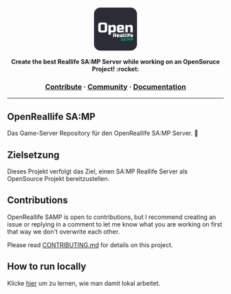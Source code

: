 <a href="https://inspiredprogrammer.com"><p align="center">
<img height=100 src="https://raw.githubusercontent.com/OpenReallife/OpenReallife-SAMP/main/OpenReallifeSAMP.png"/>

</p></a>
<p align="center">
  <strong>Create the best Reallife SA:MP Server while working on an OpenSoruce Project! :rocket:</strong>
</p>

<h3 align="center">
  <a href="https://github.com/OpenReallife/OpenReallife-SAMP/blob/main/CONTRIBUTING.md">Contribute</a>
  <span> · </span>
  <a href="#">Community</a>
  <span> · </span>
  <a href="#">Documentation</a>
</h3>

---

## OpenReallife SA:MP

Das Game-Server Repository für den OpenReallife SA:MP Server. :rocket:


## Zielsetzung

Dieses Projekt verfolgt das Ziel, einen SA:MP Reallife Server als OpenSource Projekt bereitzustellen.


## Contributions

OpenReallife SAMP is open to contributions, but I recommend creating an issue or replying in a comment to let me know what you are working on first that way we don't overwrite each other.

Please read [CONTRIBUTING.md](https://github.com/OpenReallife/OpenReallife-SAMP/blob/main/CONTRIBUTING.md) for details on this project.


## How to run locally

Klicke [hier](https://github.com/OpenReallife/OpenReallife-SAMP/blob/main/CONTRIBUTING.md#quickstart-local-pawno-development) um zu lernen, wie man damit lokal arbeitet.
